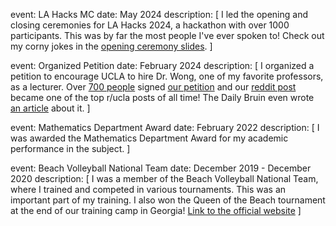 event: LA Hacks MC
date: May 2024
description:
[
I led the opening and closing ceremonies for LA Hacks 2024, a hackathon with over 1000 participants. This was by far the most people I've ever spoken to! Check out my corny jokes in the [opening ceremony slides](https://docs.google.com/presentation/d/1v-54q1Q4sfXJ47G3KjtHtoXRQzee6Vd8bRaDwil_kFc/edit?usp=sharing).
]

event: Organized Petition
date: February 2024
description:
[
I organized a petition to encourage UCLA to hire Dr. Wong, one of my favorite professors, as a lecturer. Over [700 people](https://docs.google.com/document/d/1V8X0s9-g_muYc83c0UciqMfB-MTaUXuGo5gY83WroKo/edit?usp=sharing) signed [our petition](https://docs.google.com/forms/d/1IU_bV1gCwO47bVi9sd7LW2ZU-sijuikmyFL_8VmyMUQ/edit) and our [reddit post](https://www.reddit.com/r/ucla/comments/1adojws/comment/kk2l7qz/) became one of the top r/ucla posts of all time! The Daily Bruin even wrote [an article](https://dailybruin.com/2024/03/01/we-really-really-love-him-students-petition-to-keep-math-professor-at-ucla) about it.
]

event: Mathematics Department Award
date: February 2022
description:
[
I was awarded the Mathematics Department Award for my academic performance in the subject.
]

event: Beach Volleyball National Team
date: December 2019 - December 2020
description:
[
I was a member of the Beach Volleyball National Team, where I trained and competed in various tournaments.
This was an important part of my training. I also won the Queen of the Beach tournament at the end of our training camp in Georgia!
[Link to the official website](https://www.fivb.com/en/beachvolleyball)
]
